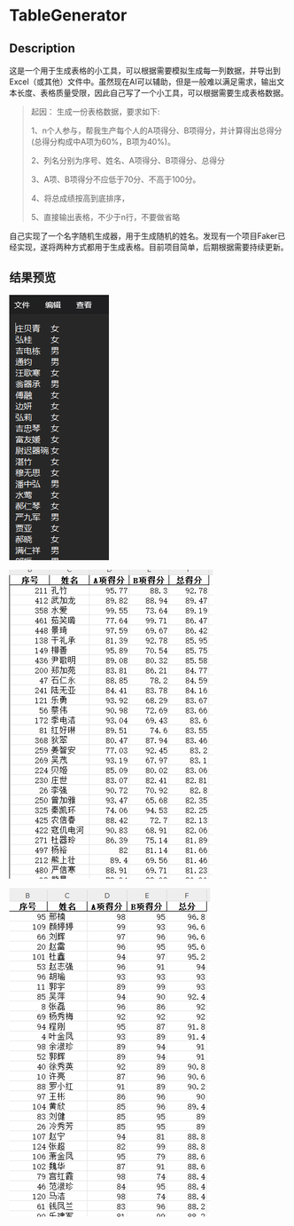 # TableGenerator

## Description

这是一个用于生成表格的小工具，可以根据需要模拟生成每一列数据，并导出到Excel（或其他）文件中。虽然现在AI可以辅助，但是一般难以满足需求，输出文本长度、表格质量受限，因此自己写了一个小工具，可以根据需要生成表格数据。

> 起因：
> 生成一份表格数据，要求如下:
> 
> 1、n个人参与，帮我生产每个人的A项得分、B项得分，并计算得出总得分 (总得分构成中A项为60%，B项为40%)。
> 
> 2、列名分别为序号、姓名、A项得分、B项得分、总得分
> 
> 3、A项、B项得分不应低于70分、不高于100分。
> 
> 4、将总成绩按高到底排序，
> 
> 5、直接输出表格，不少于n行，不要做省略

自己实现了一个名字随机生成器，用于生成随机的姓名。发现有一个项目Faker已经实现，遂将两种方式都用于生成表格。目前项目简单，后期根据需要持续更新。

## 结果预览

![生成名字](img/name.png)


![方法一生成表格](img/方法一.png)


![方法二生成表格](img/方法二.png)
